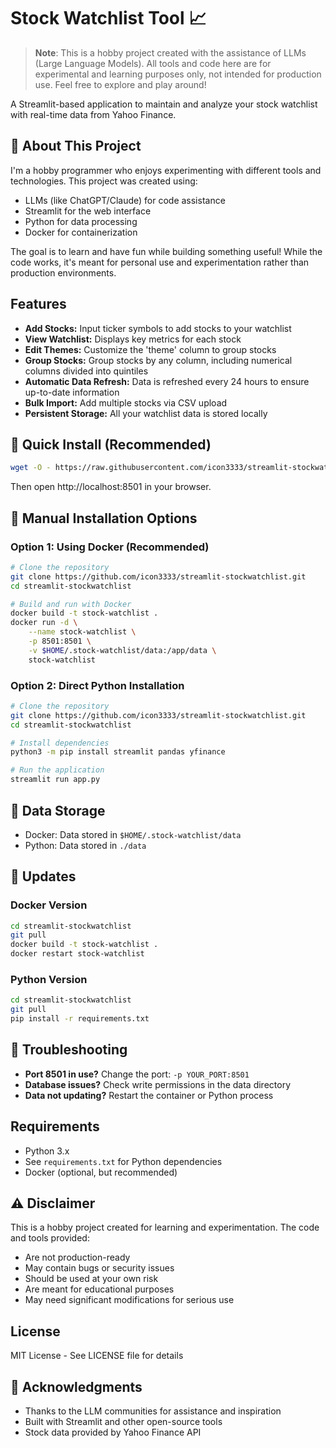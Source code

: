 # Stock Watchlist Tool 📈

> **Note**: This is a hobby project created with the assistance of LLMs (Large Language Models). All tools and code here are for experimental and learning purposes only, not intended for production use. Feel free to explore and play around!

A Streamlit-based application to maintain and analyze your stock watchlist with real-time data from Yahoo Finance.

## 👋 About This Project

I'm a hobby programmer who enjoys experimenting with different tools and technologies. This project was created using:

- LLMs (like ChatGPT/Claude) for code assistance
- Streamlit for the web interface
- Python for data processing
- Docker for containerization

The goal is to learn and have fun while building something useful! While the code works, it's meant for personal use and experimentation rather than production environments.

## Features

- **Add Stocks:** Input ticker symbols to add stocks to your watchlist
- **View Watchlist:** Displays key metrics for each stock
- **Edit Themes:** Customize the 'theme' column to group stocks
- **Group Stocks:** Group stocks by any column, including numerical columns divided into quintiles
- **Automatic Data Refresh:** Data is refreshed every 24 hours to ensure up-to-date information
- **Bulk Import:** Add multiple stocks via CSV upload
- **Persistent Storage:** All your watchlist data is stored locally

## 🚀 Quick Install (Recommended)

```bash
wget -O - https://raw.githubusercontent.com/icon3333/streamlit-stockwatchlist/prod/install.sh | bash
```

Then open http://localhost:8501 in your browser.

## 🔧 Manual Installation Options

### Option 1: Using Docker (Recommended)

```bash
# Clone the repository
git clone https://github.com/icon3333/streamlit-stockwatchlist.git
cd streamlit-stockwatchlist

# Build and run with Docker
docker build -t stock-watchlist .
docker run -d \
    --name stock-watchlist \
    -p 8501:8501 \
    -v $HOME/.stock-watchlist/data:/app/data \
    stock-watchlist
```

### Option 2: Direct Python Installation

```bash
# Clone the repository
git clone https://github.com/icon3333/streamlit-stockwatchlist.git
cd streamlit-stockwatchlist

# Install dependencies
python3 -m pip install streamlit pandas yfinance

# Run the application
streamlit run app.py
```

## 💾 Data Storage

- Docker: Data stored in `$HOME/.stock-watchlist/data`
- Python: Data stored in `./data`

## 🔄 Updates

### Docker Version

```bash
cd streamlit-stockwatchlist
git pull
docker build -t stock-watchlist .
docker restart stock-watchlist
```

### Python Version

```bash
cd streamlit-stockwatchlist
git pull
pip install -r requirements.txt
```

## 🛟 Troubleshooting

- **Port 8501 in use?** Change the port: `-p YOUR_PORT:8501`
- **Database issues?** Check write permissions in the data directory
- **Data not updating?** Restart the container or Python process

## Requirements

- Python 3.x
- See `requirements.txt` for Python dependencies
- Docker (optional, but recommended)

## ⚠️ Disclaimer

This is a hobby project created for learning and experimentation. The code and tools provided:

- Are not production-ready
- May contain bugs or security issues
- Should be used at your own risk
- Are meant for educational purposes
- May need significant modifications for serious use

## License

MIT License - See LICENSE file for details

## 🙏 Acknowledgments

- Thanks to the LLM communities for assistance and inspiration
- Built with Streamlit and other open-source tools
- Stock data provided by Yahoo Finance API
